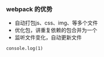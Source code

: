 ### webpack 的优势
- 自动打包js、css、img、等多个文件
- 优化包，讲重复依赖的包合并为一个
- 监听文件变化，自动更新文件

```
console.log(1)

```

